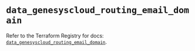 # `data_genesyscloud_routing_email_domain`

Refer to the Terraform Registry for docs: [`data_genesyscloud_routing_email_domain`](https://registry.terraform.io/providers/mypurecloud/genesyscloud/1.70.0/docs/data-sources/routing_email_domain).
